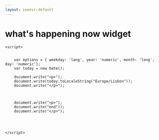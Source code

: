 ```yaml
---
layout: ieeevr-default
---
```


<div>
    <h1 id="past-conferences"> what's happening now widget </h1>
    
    

    <script>
        
        
        var options = { weekday: 'long', year: 'numeric', month: 'long', day: 'numeric'};
        var today = new Date();
        
        document.write("<p>");
        document.write(today.toLocaleString("Europe/Lisbon"));
        document.write("</p>");
        
        
        
        document.write("<p>");
        document.write("end"));
        document.write("</p>");
        
        
        
    
    </script>




</div>